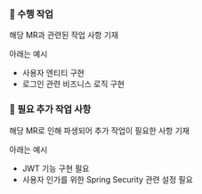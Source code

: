 ### 📌 수행 작업
해당 MR과 관련된 작업 사항 기재

아래는 예시
- 사용자 엔티티 구현
- 로그인 관련 비즈니스 로직 구현

### 📌 필요 추가 작업 사항
해당 MR로 인해 파생되어 추가 작업이 필요한 사항 기재

아래는 예시
- JWT 기능 구현 필요
- 사용자 인가를 위한 Spring Security 관련 설정 필요
